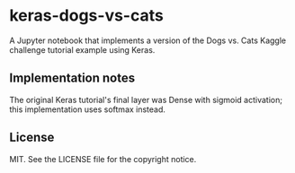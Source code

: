 # keras-dogs-vs-cats
A Jupyter notebook that implements a version of the Dogs vs. Cats Kaggle challenge tutorial example using Keras. 

## Implementation notes
The original Keras tutorial's final layer was Dense with sigmoid activation; this implementation uses softmax instead.

## License

MIT. See the LICENSE file for the copyright notice.

